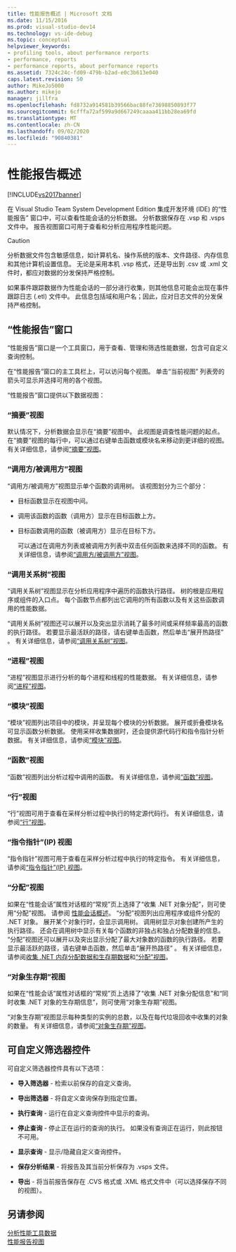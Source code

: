 ```yaml
---
title: 性能报告概述 | Microsoft 文档
ms.date: 11/15/2016
ms.prod: visual-studio-dev14
ms.technology: vs-ide-debug
ms.topic: conceptual
helpviewer_keywords:
- profiling tools, about performance rerports
- performance, reports
- performance reports, about performance reports
ms.assetid: 7324c24c-fd09-479b-b2ad-e0c3b613e040
caps.latest.revision: 50
author: MikeJo5000
ms.author: mikejo
manager: jillfra
ms.openlocfilehash: fd8732a914581b39566bac88fe73698850893f77
ms.sourcegitcommit: 6cfffa72af599a9d667249caaaa411bb28ea69fd
ms.translationtype: MT
ms.contentlocale: zh-CN
ms.lasthandoff: 09/02/2020
ms.locfileid: "90840381"
---
```

# <a name="performance-report-overview"></a>性能报告概述
[!INCLUDE[vs2017banner](../includes/vs2017banner.md)]

在 Visual Studio Team System Development Edition 集成开发环境 (IDE) 的“性能报告”  窗口中，可以查看性能会话的分析数据。 分析数据保存在 .vsp 和 .vsps 文件中。 报告视图窗口可用于查看和分析应用程序性能问题。  
  
> [!CAUTION]
> 分析数据文件包含敏感信息，如计算机名、操作系统的版本、文件路径、内存信息和其他计算机设置信息。 无论是采用本机 .vsp 格式，还是导出到 .csv 或 .xml 文件时，都应对数据的分发保持严格控制。  
>   
> 如果事件跟踪数据作为性能会话的一部分进行收集，则其他信息可能会出现在事件跟踪日志 (.etl) 文件中。 此信息包括域和用户名；因此，应对日志文件的分发保持严格控制。  
  
## <a name="performance-report-window"></a>“性能报告”窗口  
 “性能报告”窗口是一个工具窗口，用于查看、管理和筛选性能数据，包含可自定义查询控制。  
  
 在“性能报告”窗口的主工具栏上，可以访问每个视图。 单击“当前视图”  列表旁的箭头可显示并选择可用的各个视图。  
  
 “性能报告”窗口提供以下数据视图：  
  
### <a name="summary-view"></a>“摘要”视图  
 默认情况下，分析数据会显示在“摘要”视图中。 此视图是调查性能问题的起点。 在“摘要”视图的每行中，可以通过右键单击函数或模块名来移动到更详细的视图。 有关详细信息，请参阅[“摘要”视图](../profiling/summary-view.md)。  
  
### <a name="callercallee-view"></a>“调用方/被调用方”视图  
 “调用方/被调用方”视图显示单个函数的调用树。 该视图划分为三个部分：  
  
- 目标函数显示在视图中间。  
  
- 调用该函数的函数（调用方）显示在目标函数上方。  
  
- 目标函数调用的函数（被调用方）显示在目标下方。  
  
  可以通过在调用方列表或被调用方列表中双击任何函数来选择不同的函数。 有关详细信息，请参阅[“调用方/被调用方”视图](../profiling/caller-callee-view.md)。  
  
### <a name="call-tree-view"></a>“调用关系树”视图  
 “调用关系树”视图显示在分析应用程序中遍历的函数执行路径。 树的根是应用程序或组件的入口点。 每个函数节点都列出它调用的所有函数以及有关这些函数调用的性能数据。  
  
 “调用关系树”视图还可以展开以及突出显示消耗了最多时间或采样频率最高的函数的执行路径。 若要显示最活跃的路径，请右键单击函数，然后单击“展开热路径”  。 有关详细信息，请参阅[“调用关系树”视图](../profiling/call-tree-view.md)。  
  
### <a name="process-view"></a>“进程”视图  
 “进程”视图显示进行分析的每个进程和线程的性能数据。 有关详细信息，请参阅[“进程”视图](../profiling/process-view.md)。  
  
### <a name="modules-view"></a>“模块”视图  
 “模块”视图列出项目中的模块，并呈现每个模块的分析数据。 展开或折叠模块名可显示函数分析数据。 使用采样收集数据时，还会提供源代码行和指令指针分析数据。 有关详细信息，请参阅[“模块”视图](../profiling/modules-view.md)。  
  
### <a name="functions-view"></a>“函数”视图  
 “函数”视图列出分析过程中调用的函数。 有关详细信息，请参阅[“函数”视图](../profiling/functions-view.md)。  
  
### <a name="line-view"></a>“行”视图  
 “行”视图可用于查看在采样分析过程中执行的特定源代码行。 有关详细信息，请参阅[“行”视图](../profiling/lines-view.md)。  
  
### <a name="instruction-pointer-ip-view"></a>“指令指针”(IP) 视图  
 “指令指针”视图可用于查看在采样分析过程中执行的特定指令。 有关详细信息，请参阅[“指令指针”(IP) 视图](../profiling/instruction-pointers-ips-view.md)。  
  
### <a name="allocation-view"></a>“分配”视图  
 如果在“性能会话”属性对话框的“常规”页上选择了“收集 .NET 对象分配”，则可使用“分配”视图。 请参阅 [性能会话概述](../profiling/performance-session-overview.md)。 “分配”视图列出应用程序或组件分配的 .NET 对象。 展开某个对象行时，会显示调用树。 调用树显示对象创建所产生的执行路径。 还会在调用树中显示有关每个函数的非独占和独占分配数量的信息。 “分配”视图还可以展开以及突出显示分配了最大对象数的函数的执行路径。 若要显示最活跃的路径，请右键单击函数，然后单击“展开热路径”  。 有关详细信息，请参阅[收集 .NET 内存分配数据和生存期数据](../profiling/collecting-dotnet-memory-allocation-and-lifetime-data.md)和[“分配”视图](../profiling/dotnet-memory-allocations-view.md)。  
  
### <a name="objects-lifetime-view"></a>“对象生存期”视图  
 如果在“性能会话”属性对话框的“常规”页上选择了“收集 .NET 对象分配信息”和“同时收集 .NET 对象的生存期信息”，则可使用“对象生存期”视图。  
  
 “对象生存期”视图显示每种类型的实例的总数，以及在每代垃圾回收中收集的对象的数量。 有关详细信息，请参阅[“对象生存期”视图](../profiling/object-lifetime-view.md)。  
  
## <a name="customizable-filter-control"></a>可自定义筛选器控件  
 可自定义筛选器控件具有以下选项：  
  
- **导入筛选器** - 检索以前保存的自定义查询。  
  
- **导出筛选器** - 将自定义查询保存到指定位置。  
  
- **执行查询** - 运行在自定义查询控件中显示的查询。  
  
- **停止查询** - 停止正在运行的查询的执行。 如果没有查询正在运行，则此按钮不可用。  
  
- **显示查询** - 显示/隐藏自定义查询控件。  
  
- **保存分析结果** - 将报告及其当前分析保存为 .vsps 文件。  
  
- **导出** - 将当前报告保存在 .CVS 格式或 .XML 格式文件中（可以选择保存不同的视图）。  
  
## <a name="see-also"></a>另请参阅  
 [分析性能工具数据](../profiling/analyzing-performance-tools-data.md)   
 [性能报告视图](../profiling/performance-report-views.md)
